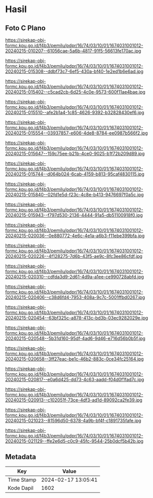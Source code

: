 # Hasil

## Foto C Plano

https://sirekap-obj-formc.kpu.go.id/f4b3/pemilu/pdpr/16/74/03/10/01/1674031001012-20240215-010207--61056cae-5a6b-4817-91f5-56613fe170ac.jpg

https://sirekap-obj-formc.kpu.go.id/f4b3/pemilu/pdpr/16/74/03/10/01/1674031001012-20240215-015308--ddbf73c7-6ef5-430a-bf40-1e2ed1b6e6ad.jpg

https://sirekap-obj-formc.kpu.go.id/f4b3/pemilu/pdpr/16/74/03/10/01/1674031001012-20240215-015402--c5cad2cb-6d25-4c0e-9573-600f11ae4bae.jpg

https://sirekap-obj-formc.kpu.go.id/f4b3/pemilu/pdpr/16/74/03/10/01/1674031001012-20240215-015510--afe2b1a4-1c85-4626-9392-b32828430ef6.jpg

https://sirekap-obj-formc.kpu.go.id/f4b3/pemilu/pdpr/16/74/03/10/01/1674031001012-20240215-015554--03937857-e606-4de8-8784-ee0987b566f2.jpg

https://sirekap-obj-formc.kpu.go.id/f4b3/pemilu/pdpr/16/74/03/10/01/1674031001012-20240215-015647--159c75ee-b21b-4ce0-9025-b1f72b209d89.jpg

https://sirekap-obj-formc.kpu.go.id/f4b3/pemilu/pdpr/16/74/03/10/01/1674031001012-20240215-015744--d064b024-6cab-4159-b813-95caf4830115.jpg

https://sirekap-obj-formc.kpu.go.id/f4b3/pemilu/pdpr/16/74/03/10/01/1674031001012-20240215-015840--02fd1e5d-f23c-4c8e-b413-9476697f0a5c.jpg

https://sirekap-obj-formc.kpu.go.id/f4b3/pemilu/pdpr/16/74/03/10/01/1674031001012-20240215-015943--f797d530-2136-4444-91a5-db51100918f0.jpg

https://sirekap-obj-formc.kpu.go.id/f4b3/pemilu/pdpr/16/74/03/10/01/1674031001012-20240215-020036--0e880772-4e6c-4e1a-a6b3-f11ebe399bfa.jpg

https://sirekap-obj-formc.kpu.go.id/f4b3/pemilu/pdpr/16/74/03/10/01/1674031001012-20240215-020226--4f128275-7d6b-43f5-ae9c-8fc3ee86cfdf.jpg

https://sirekap-obj-formc.kpu.go.id/f4b3/pemilu/pdpr/16/74/03/10/01/1674031001012-20240215-020310--cdfda3d9-2d61-4d9a-a1ee-ce990728abfd.jpg

https://sirekap-obj-formc.kpu.go.id/f4b3/pemilu/pdpr/16/74/03/10/01/1674031001012-20240215-020406--c38d6fd4-7953-408a-9c7c-5001ffbd0267.jpg

https://sirekap-obj-formc.kpu.go.id/f4b3/pemilu/pdpr/16/74/03/10/01/1674031001012-20240215-020454--63bf325c-a878-413c-bd3b-03ec9282029e.jpg

https://sirekap-obj-formc.kpu.go.id/f4b3/pemilu/pdpr/16/74/03/10/01/1674031001012-20240215-020548--5b31d160-95df-4ad6-9d46-e716d56b0b5f.jpg

https://sirekap-obj-formc.kpu.go.id/f4b3/pemilu/pdpr/16/74/03/10/01/1674031001012-20240215-020658--3ff27eac-be1c-46b2-883c-0ce34fc25164.jpg

https://sirekap-obj-formc.kpu.go.id/f4b3/pemilu/pdpr/16/74/03/10/01/1674031001012-20240215-020817--e0a6d425-dd73-4c63-aadd-f04d0f1fad7c.jpg

https://sirekap-obj-formc.kpu.go.id/f4b3/pemilu/pdpr/16/74/03/10/01/1674031001012-20240215-020913--c102051f-73ce-4df3-ad1d-89092ca2fe39.jpg

https://sirekap-obj-formc.kpu.go.id/f4b3/pemilu/pdpr/16/74/03/10/01/1674031001012-20240215-021023--81596d50-6378-4a9b-bf4f-c1891735fafe.jpg

https://sirekap-obj-formc.kpu.go.id/f4b3/pemilu/pdpr/16/74/03/10/01/1674031001012-20240215-021129--ffe2e6d5-c0c9-45fc-9544-25b0dcf5b42b.jpg


## Metadata

| Key        | Value               |
| ---------- | ------------------- |
| Time Stamp | 2024-02-17 13:05:41 |
| Kode Dapil | 1602                |



